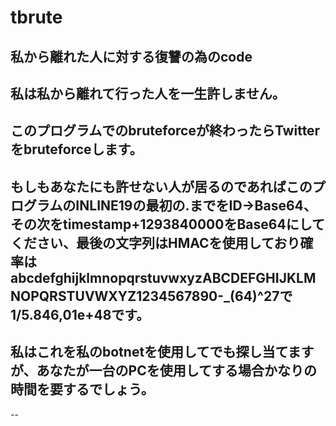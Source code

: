 # tbrute
## 私から離れた人に対する復讐の為のcode
## 私は私から離れて行った人を一生許しません。
## このプログラムでのbruteforceが終わったらTwitterをbruteforceします。
## もしもあなたにも許せない人が居るのであればこのプログラムのINLINE19の最初の.までをID→Base64、その次をtimestamp+1293840000をBase64にしてください、最後の文字列はHMACを使用しており確率はabcdefghijklmnopqrstuvwxyzABCDEFGHIJKLMNOPQRSTUVWXYZ1234567890-_(64)^27で1/5.846,01e+48です。
## 私はこれを私のbotnetを使用してでも探し当てますが、あなたが一台のPCを使用してする場合かなりの時間を要するでしょう。
--
